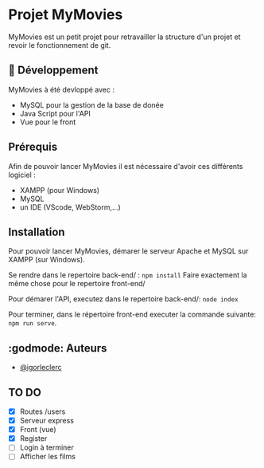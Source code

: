 # Projet MyMovies
MyMovies est un petit projet pour retravailler la structure d'un projet et revoir le fonctionnement de git.

## :wrench: Développement
MyMovies à été devloppé avec :
- MySQL pour la gestion de la base de donée
- Java Script pour l'API
- Vue pour le front

##  Prérequis
Afin de pouvoir lancer MyMovies il est nécessaire d'avoir ces différents logiciel :
- XAMPP (pour Windows)
- MySQL
- un IDE (VScode, WebStorm,...)

## Installation
Pour pouvoir lancer MyMovies, démarer le serveur Apache et MySQL
sur XAMPP (sur Windows).

Se rendre dans le repertoire back-end/ :
``npm install``
Faire exactement la même chose pour le repertoire front-end/

Pour démarer l'API, executez dans le repertoire back-end/:
``node index``

Pour terminer, dans le répertoire front-end executer la commande suivante:
``npm run serve``.

## :godmode: Auteurs
- [@igorleclerc](https://www.github.com/igorleclerc)

## TO DO
 - [x] Routes /users
 - [x] Serveur express
 - [x] Front (vue)
 - [x] Register
 - [ ] Login à terminer
 - [ ] Afficher les films
